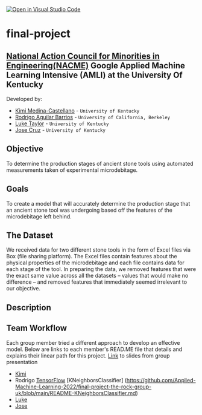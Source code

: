 [![Open in Visual Studio Code](https://classroom.github.com/assets/open-in-vscode-c66648af7eb3fe8bc4f294546bfd86ef473780cde1dea487d3c4ff354943c9ae.svg)](https://classroom.github.com/online_ide?assignment_repo_id=8127865&assignment_repo_type=AssignmentRepo)
<!--
Name of your teams' final project
-->
# final-project
## [National Action Council for Minorities in Engineering(NACME)](https://www.nacme.org) Google Applied Machine Learning Intensive (AMLI) at the University Of Kentucky

<!--
List all of the members who developed the project and
link to each members respective GitHub profile
-->
Developed by: 
- [Kimi Medina-Castellano](https://github.com/kimimedina) - `University of Kentucky`
- [Rodrigo Aguilar Barrios](https://github.com/Rodrigox30) - `University of California, Berkeley` 
- [Luke Taylor](https://github.com/LukeTaylor1) - `University of Kentucky` 
- [Jose Cruz](https://github.com/Resoj) - `University of Kentucky`

## Objective
To determine the production stages of ancient stone tools using automated measurements taken of experimental microdebitage.

## Goals
To create a model that will accurately determine the production stage that an ancient stone tool was undergoing based off the features of the microdebitage left behind.

## The Dataset
We received data for two different stone tools in the form of Excel files via Box (file sharing platform). The Excel files contain features about the physical properties of the microdebitage and each file contains data for each stage of the tool. In preparing the data, we removed features that were the exact same value across all the datasets – values that would make no difference – and removed features that immediately seemed irrelevant to our objective.

## Description
<!--
Problem: Archeologists 
-->
## Team Workflow
Each group member tried a different approach to develop an effective model. Below are links to each member's READ.ME file that details and explains their linear path for this project. [Link](https://github.com/Applied-Machine-Learning-2022/final-project-the-rock-group-uk/blob/main/July%2028%20-%20Classifying%20Microdebitage%20-%20Final%20Project.pdf) to slides from group presentation
* [Kimi](https://github.com/Applied-Machine-Learning-2022/final-project-the-rock-group-uk/blob/bbd838bf069fd07990fa04373e4fc64074db671d/README-DecisionTrees_RandomForest.md)
* Rodrigo [TensorFlow](https://github.com/Applied-Machine-Learning-2022/final-project-the-rock-group-uk/blob/main/README-KNeighborsClassifier.md) [KNeighborsClassifier] (https://github.com/Applied-Machine-Learning-2022/final-project-the-rock-group-uk/blob/main/README-KNeighborsClassifier.md)
* [Luke](https://github.com/Applied-Machine-Learning-2022/final-project-the-rock-group-uk/blob/main/LukeReadMe.md)
* [Jose](https://github.com/Applied-Machine-Learning-2022/final-project-the-rock-group-uk/blob/main/Obsidian%20Decision%20Tree%20Model.md)
